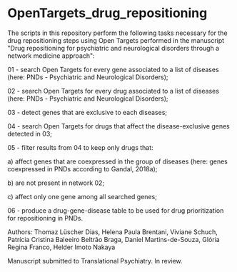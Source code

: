 # OpenTargets_drug_repositioning
The scripts in this repository perform the following tasks necessary for the drug repositioning steps using Open Targets performed in the manuscript "Drug repositioning for psychiatric and neurological disorders through a network medicine approach":

01 - search Open Targets for every gene associated to a list of diseases (here: PNDs - Psychiatric and Neurological Disorders);

02 - search Open Targets for every drug associated to a list of diseases (here: PNDs - Psychiatric and Neurological Disorders);

03 - detect genes that are exclusive to each diseases;

04 - search Open Targets for drugs that affect the disease-exclusive genes detected in 03;

05 - filter results from 04 to keep only drugs that:

a) affect genes that are coexpressed in the group of diseases (here: genes coexpressed in PNDs according to Gandal, 2018a);

b) are not present in network 02;

c) affect only one gene among all searched genes;

06 - produce a drug-gene-disease table to be used for drug prioritization for repositioning in PNDs.

Authors:
Thomaz Lüscher Dias, Helena Paula Brentani, Viviane Schuch, Patrícia Cristina Baleeiro Beltrão Braga, Daniel Martins-de-Souza, Glória Regina Franco, Helder Imoto Nakaya

Manuscript submitted to Translational Psychiatry. In review.
